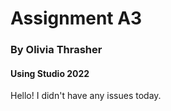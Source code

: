 # Assignment A3
### By Olivia Thrasher
#### Using Studio 2022
Hello! I didn't have any issues today.
